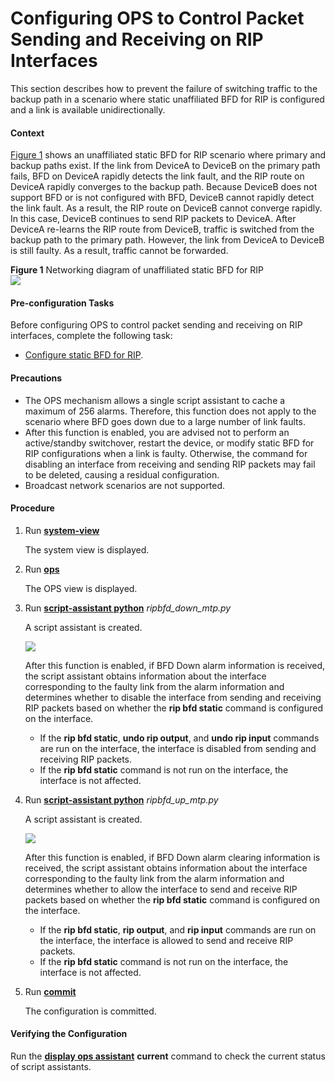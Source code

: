 Configuring OPS to Control Packet Sending and Receiving on RIP Interfaces
=========================================================================

This section describes how to prevent the failure of switching traffic to the backup path in a scenario where static unaffiliated BFD for RIP is configured and a link is available unidirectionally.

#### Context

[Figure 1](#EN-US_TASK_0000001432798505__fig1274872311373) shows an unaffiliated static BFD for RIP scenario where primary and backup paths exist. If the link from DeviceA to DeviceB on the primary path fails, BFD on DeviceA rapidly detects the link fault, and the RIP route on DeviceA rapidly converges to the backup path. Because DeviceB does not support BFD or is not configured with BFD, DeviceB cannot rapidly detect the link fault. As a result, the RIP route on DeviceB cannot converge rapidly. In this case, DeviceB continues to send RIP packets to DeviceA. After DeviceA re-learns the RIP route from DeviceB, traffic is switched from the backup path to the primary path. However, the link from DeviceA to DeviceB is still faulty. As a result, traffic cannot be forwarded.

**Figure 1** Networking diagram of unaffiliated static BFD for RIP  
![](figure/en-us_image_0000001382166488.png)

#### Pre-configuration Tasks

Before configuring OPS to control packet sending and receiving on RIP interfaces, complete the following task:

* [Configure static BFD for RIP](dc_vrp_rip_cfg_0058.html).


#### Precautions

* The OPS mechanism allows a single script assistant to cache a maximum of 256 alarms. Therefore, this function does not apply to the scenario where BFD goes down due to a large number of link faults.
* After this function is enabled, you are advised not to perform an active/standby switchover, restart the device, or modify static BFD for RIP configurations when a link is faulty. Otherwise, the command for disabling an interface from receiving and sending RIP packets may fail to be deleted, causing a residual configuration.
* Broadcast network scenarios are not supported.

#### Procedure

1. Run [**system-view**](cmdqueryname=system-view)
   
   
   
   The system view is displayed.
2. Run [**ops**](cmdqueryname=ops)
   
   
   
   The OPS view is displayed.
3. Run [**script-assistant python**](cmdqueryname=script-assistant+python) *ripbfd\_down\_mtp.py*
   
   
   
   A script assistant is created.
   
   
   
   ![](../../../../public_sys-resources/note_3.0-en-us.png) 
   
   After this function is enabled, if BFD Down alarm information is received, the script assistant obtains information about the interface corresponding to the faulty link from the alarm information and determines whether to disable the interface from sending and receiving RIP packets based on whether the **rip bfd static** command is configured on the interface.
   
   * If the **rip bfd static**, **undo rip output**, and **undo rip input** commands are run on the interface, the interface is disabled from sending and receiving RIP packets.
   * If the **rip bfd static** command is not run on the interface, the interface is not affected.
4. Run [**script-assistant python**](cmdqueryname=script-assistant+python) *ripbfd\_up\_mtp.py*
   
   
   
   A script assistant is created.
   
   
   
   ![](../../../../public_sys-resources/note_3.0-en-us.png) 
   
   After this function is enabled, if BFD Down alarm clearing information is received, the script assistant obtains information about the interface corresponding to the faulty link from the alarm information and determines whether to allow the interface to send and receive RIP packets based on whether the **rip bfd static** command is configured on the interface.
   
   * If the **rip bfd static**, **rip output**, and **rip input** commands are run on the interface, the interface is allowed to send and receive RIP packets.
   * If the **rip bfd static** command is not run on the interface, the interface is not affected.
5. Run [**commit**](cmdqueryname=commit)
   
   
   
   The configuration is committed.

#### Verifying the Configuration

Run the [**display ops assistant**](cmdqueryname=display+ops+assistant) **current** command to check the current status of script assistants.
